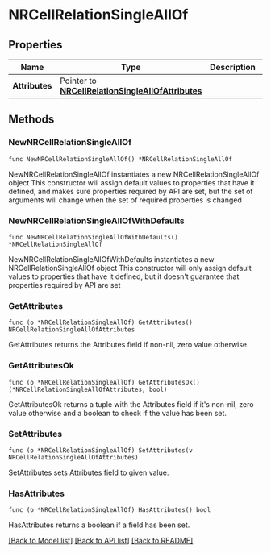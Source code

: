 # NRCellRelationSingleAllOf

## Properties

Name | Type | Description | Notes
------------ | ------------- | ------------- | -------------
**Attributes** | Pointer to [**NRCellRelationSingleAllOfAttributes**](NRCellRelationSingleAllOfAttributes.md) |  | [optional] 

## Methods

### NewNRCellRelationSingleAllOf

`func NewNRCellRelationSingleAllOf() *NRCellRelationSingleAllOf`

NewNRCellRelationSingleAllOf instantiates a new NRCellRelationSingleAllOf object
This constructor will assign default values to properties that have it defined,
and makes sure properties required by API are set, but the set of arguments
will change when the set of required properties is changed

### NewNRCellRelationSingleAllOfWithDefaults

`func NewNRCellRelationSingleAllOfWithDefaults() *NRCellRelationSingleAllOf`

NewNRCellRelationSingleAllOfWithDefaults instantiates a new NRCellRelationSingleAllOf object
This constructor will only assign default values to properties that have it defined,
but it doesn't guarantee that properties required by API are set

### GetAttributes

`func (o *NRCellRelationSingleAllOf) GetAttributes() NRCellRelationSingleAllOfAttributes`

GetAttributes returns the Attributes field if non-nil, zero value otherwise.

### GetAttributesOk

`func (o *NRCellRelationSingleAllOf) GetAttributesOk() (*NRCellRelationSingleAllOfAttributes, bool)`

GetAttributesOk returns a tuple with the Attributes field if it's non-nil, zero value otherwise
and a boolean to check if the value has been set.

### SetAttributes

`func (o *NRCellRelationSingleAllOf) SetAttributes(v NRCellRelationSingleAllOfAttributes)`

SetAttributes sets Attributes field to given value.

### HasAttributes

`func (o *NRCellRelationSingleAllOf) HasAttributes() bool`

HasAttributes returns a boolean if a field has been set.


[[Back to Model list]](../README.md#documentation-for-models) [[Back to API list]](../README.md#documentation-for-api-endpoints) [[Back to README]](../README.md)


